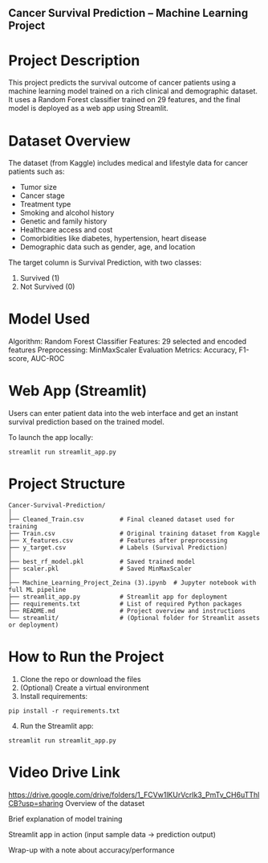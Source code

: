 ## Cancer Survival Prediction – Machine Learning Project ##

# Project Description #
This project predicts the survival outcome of cancer patients using a machine learning model trained on a rich clinical and demographic dataset. It uses a Random Forest classifier trained on 29 features, and the final model is deployed as a web app using Streamlit.

# Dataset Overview #
The dataset (from Kaggle) includes medical and lifestyle data for cancer patients such as:

- Tumor size
- Cancer stage
- Treatment type
- Smoking and alcohol history
- Genetic and family history
- Healthcare access and cost
- Comorbidities like diabetes, hypertension, heart disease
- Demographic data such as gender, age, and location

The target column is Survival Prediction, with two classes:
1. Survived (1)
2. Not Survived (0)

# Model Used #
Algorithm: Random Forest Classifier
Features: 29 selected and encoded features
Preprocessing: MinMaxScaler
Evaluation Metrics: Accuracy, F1-score, AUC-ROC

# Web App (Streamlit) #
Users can enter patient data into the web interface and get an instant survival prediction based on the trained model.

To launch the app locally:
```
streamlit run streamlit_app.py
```

# Project Structure #
```
Cancer-Survival-Prediction/
│
├── Cleaned_Train.csv          # Final cleaned dataset used for training
├── Train.csv                  # Original training dataset from Kaggle
├── X_features.csv             # Features after preprocessing
├── y_target.csv               # Labels (Survival Prediction)
│
├── best_rf_model.pkl          # Saved trained model
├── scaler.pkl                 # Saved MinMaxScaler
│
├── Machine_Learning_Project_Zeina (3).ipynb  # Jupyter notebook with full ML pipeline
├── streamlit_app.py           # Streamlit app for deployment
├── requirements.txt           # List of required Python packages
├── README.md                  # Project overview and instructions
└── streamlit/                 # (Optional folder for Streamlit assets or deployment)
```

# How to Run the Project #
1. Clone the repo or download the files
2. (Optional) Create a virtual environment
3. Install requirements:
```
pip install -r requirements.txt
```
4. Run the Streamlit app:
```
streamlit run streamlit_app.py
```
# Video Drive Link #
https://drive.google.com/drive/folders/1_FCVw1lKUrVcrIk3_PmTv_CH6uTThlCB?usp=sharing
Overview of the dataset

Brief explanation of model training

Streamlit app in action (input sample data → prediction output)

Wrap-up with a note about accuracy/performance
